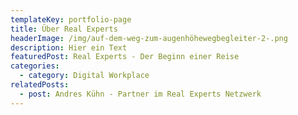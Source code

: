 ```yaml
---
templateKey: portfolio-page
title: Über Real Experts
headerImage: /img/auf-dem-weg-zum-augenhöhewegbegleiter-2-.png
description: Hier ein Text
featuredPost: Real Experts - Der Beginn einer Reise
categories:
  - category: Digital Workplace
relatedPosts:
  - post: Andres Kühn - Partner im Real Experts Netzwerk
---
```


